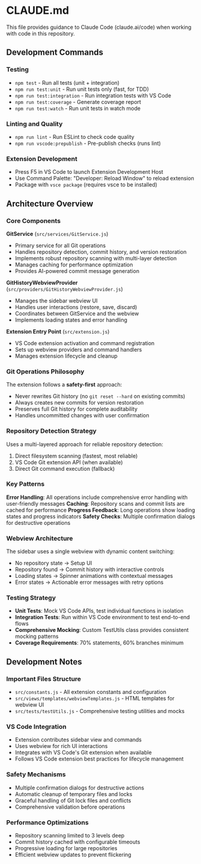 # CLAUDE.md

This file provides guidance to Claude Code (claude.ai/code) when working with code in this repository.

## Development Commands

### Testing
- `npm test` - Run all tests (unit + integration)
- `npm run test:unit` - Run unit tests only (fast, for TDD)
- `npm run test:integration` - Run integration tests with VS Code
- `npm run test:coverage` - Generate coverage report
- `npm run test:watch` - Run unit tests in watch mode

### Linting and Quality
- `npm run lint` - Run ESLint to check code quality
- `npm run vscode:prepublish` - Pre-publish checks (runs lint)

### Extension Development
- Press F5 in VS Code to launch Extension Development Host
- Use Command Palette: "Developer: Reload Window" to reload extension
- Package with `vsce package` (requires vsce to be installed)

## Architecture Overview

### Core Components

**GitService** (`src/services/GitService.js`)
- Primary service for all Git operations
- Handles repository detection, commit history, and version restoration
- Implements robust repository scanning with multi-layer detection
- Manages caching for performance optimization
- Provides AI-powered commit message generation

**GitHistoryWebviewProvider** (`src/providers/GitHistoryWebviewProvider.js`)
- Manages the sidebar webview UI
- Handles user interactions (restore, save, discard)
- Coordinates between GitService and the webview
- Implements loading states and error handling

**Extension Entry Point** (`src/extension.js`)
- VS Code extension activation and command registration
- Sets up webview providers and command handlers
- Manages extension lifecycle and cleanup

### Git Operations Philosophy

The extension follows a **safety-first** approach:
- Never rewrites Git history (no `git reset --hard` on existing commits)
- Always creates new commits for version restoration
- Preserves full Git history for complete auditability
- Handles uncommitted changes with user confirmation

### Repository Detection Strategy

Uses a multi-layered approach for reliable repository detection:
1. Direct filesystem scanning (fastest, most reliable)
2. VS Code Git extension API (when available)
3. Direct Git command execution (fallback)

### Key Patterns

**Error Handling**: All operations include comprehensive error handling with user-friendly messages
**Caching**: Repository scans and commit lists are cached for performance
**Progress Feedback**: Long operations show loading states and progress indicators
**Safety Checks**: Multiple confirmation dialogs for destructive operations

### Webview Architecture

The sidebar uses a single webview with dynamic content switching:
- No repository state → Setup UI
- Repository found → Commit history with interactive controls
- Loading states → Spinner animations with contextual messages
- Error states → Actionable error messages with retry options

### Testing Strategy

- **Unit Tests**: Mock VS Code APIs, test individual functions in isolation
- **Integration Tests**: Run within VS Code environment to test end-to-end flows
- **Comprehensive Mocking**: Custom TestUtils class provides consistent mocking patterns
- **Coverage Requirements**: 70% statements, 60% branches minimum

## Development Notes

### Important Files Structure
- `src/constants.js` - All extension constants and configuration
- `src/views/templates/webviewTemplates.js` - HTML templates for webview UI
- `src/tests/testUtils.js` - Comprehensive testing utilities and mocks

### VS Code Integration
- Extension contributes sidebar view and commands
- Uses webview for rich UI interactions
- Integrates with VS Code's Git extension when available
- Follows VS Code extension best practices for lifecycle management

### Safety Mechanisms
- Multiple confirmation dialogs for destructive actions
- Automatic cleanup of temporary files and locks
- Graceful handling of Git lock files and conflicts
- Comprehensive validation before operations

### Performance Optimizations
- Repository scanning limited to 3 levels deep
- Commit history cached with configurable timeouts
- Progressive loading for large repositories
- Efficient webview updates to prevent flickering